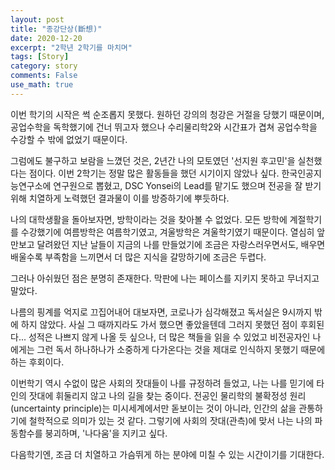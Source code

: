 ```yaml
---
layout: post
title: "종강단상(斷想)"
date: 2020-12-20
excerpt: "2학년 2학기를 마치며"
tags: [Story]
category: story
comments: False
use_math: true
---
```


이번 학기의 시작은 썩 순조롭지 못했다. 
원하던 강의의 청강은 거절을 당했기 때문이며, 공업수학을 독학했기에 건너 뛰고자 했으나 수리물리학2와 시간표가 겹쳐 공업수학을 수강할 수 밖에 없었기 때문이다.

그럼에도 불구하고 보람을 느꼈던 것은, 2년간 나의 모토였던 '선지원 후고민'을 실천했다는 점이다. 
이번 2학기는 정말 많은 활동들을 했던 시기이지 않았나 싶다. 
한국인공지능연구소에 연구원으로 뽑혔고, DSC Yonsei의 Lead를 맡기도 했으며 전공을 잘 받기 위해 치열하게 노력했던 결과물이 이를 방증하기에 뿌듯하다.

나의 대학생활을 돌아보자면, 방학이라는 것을 찾아볼 수 없었다. 
모든 방학에 계절학기를 수강했기에 여름방학은 여름학기였고, 겨울방학은 겨울학기였기 때문이다. 
열심히 앞만보고 달려왔던 지난 날들이 지금의 나를 만들었기에 조금은 자랑스러우면서도, 배우면 배울수록 부족함을 느끼면서 더 많은 지식을 갈망하기에 조금은 두렵다. 

그러나 아쉬웠던 점은 분명히 존재한다. 막판에 나는 페이스를 지키지 못하고 무너지고 말았다.

나름의 핑계를 억지로 끄집어내어 대보자면, 코로나가 심각해졌고 독서실은 9시까지 밖에 하지 않았다. 
사실 그 때까지라도 가서 했으면 좋았을텐데 그러지 못했던 점이 후회된다... 
성적은 나쁘지 않게 나올 듯 싶으나, 더 많은 책들을 읽을 수 있었고 비전공자인 나에게는 그런 독서 하나하나가 소중하게 다가온다는 것을 제대로 인식하지 못했기 때문에 하는 후회이다.

이번학기 역시 수없이 많은 사회의 잣대들이 나를 규정하려 들었고, 나는 나를 믿기에 타인의 잣대에 휘둘리지 않고 나의 길을 찾는 중이다. 
전공인 물리학의 불확정성 원리(uncertainty principle)는 미시세계에서만 돋보이는 것이 아니라, 인간의 삶을 관통하기에 철학적으로 의미가 있는 것 같다. 
그렇기에 사회의 잣대(관측)에 맞서 나는 나의 파동함수를 붕괴하며, '나다움'을 지키고 싶다.

다음학기엔, 조금 더 치열하고 가슴뛰게 하는 분야에 미칠 수 있는 시간이기를 기대한다.
